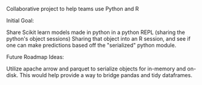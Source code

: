 Collaborative project to help teams use Python and R 

Initial Goal: 

Share Scikit learn models made in python in a python REPL (sharing the python's object sessions) Sharing that object into an R session, and see if one can make predictions based off the "serialized" python module. 

Future Roadmap Ideas: 

Utilize apache arrow and parquet to serialize objects for in-memory and on-disk. This would help provide a way to bridge pandas and tidy dataframes. 





